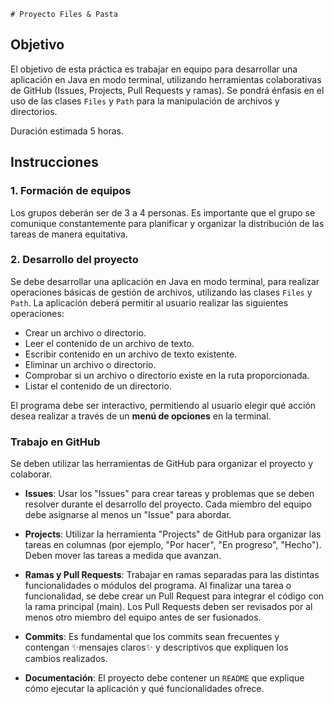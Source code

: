     # Proyecto Files & Pasta

## Objetivo
El objetivo de esta práctica es trabajar en equipo para desarrollar una aplicación en Java en modo terminal, utilizando herramientas colaborativas de GitHub (Issues, Projects, Pull Requests y ramas). Se pondrá énfasis en el uso de las clases `Files` y `Path` para la manipulación de archivos y directorios.

Duración estimada
5 horas.

## Instrucciones

### 1. Formación de equipos

Los grupos deberán ser de 3 a 4 personas. Es importante que el grupo se comunique constantemente para planificar y organizar la distribución de las tareas de manera equitativa.

### 2. Desarrollo del proyecto

Se debe desarrollar una aplicación en Java en modo terminal, para realizar operaciones básicas de gestión de archivos, utilizando las clases `Files` y `Path`. La aplicación deberá permitir al usuario realizar las siguientes operaciones:

* Crear un archivo o directorio.
* Leer el contenido de un archivo de texto.
* Escribir contenido en un archivo de texto existente.
* Eliminar un archivo o directorio.
* Comprobar si un archivo o directorio existe en la ruta proporcionada.
* Listar el contenido de un directorio.

El programa debe ser interactivo, permitiendo al usuario elegir qué acción desea realizar a través de un **menú de opciones** en la terminal.

### Trabajo en GitHub

Se deben utilizar las herramientas de GitHub para organizar el proyecto y colaborar.

* **Issues**: Usar los "Issues" para crear tareas y problemas que se deben resolver durante el desarrollo del proyecto. Cada miembro del equipo debe asignarse al menos un "Issue" para abordar.

* **Projects**: Utilizar la herramienta "Projects" de GitHub para organizar las tareas en columnas (por ejemplo, "Por hacer", "En progreso", "Hecho"). Deben mover las tareas a medida que avanzan.

* **Ramas y Pull Requests**: Trabajar en ramas separadas para las distintas funcionalidades o módulos del programa. Al finalizar una tarea o funcionalidad, se debe crear un Pull Request para integrar el código con la rama principal (main). Los Pull Requests deben ser revisados por al menos otro miembro del equipo antes de ser fusionados.

* **Commits**: Es fundamental que los commits sean frecuentes y contengan ✨mensajes claros✨ y descriptivos que expliquen los cambios realizados.

* **Documentación**: El proyecto debe contener un `README` que explique cómo ejecutar la aplicación y qué funcionalidades ofrece.